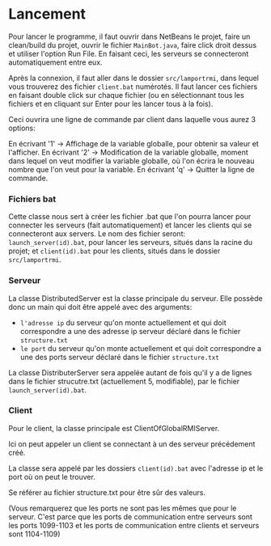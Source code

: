 # Lancement
Pour lancer le programme, il faut ouvrir dans NetBeans le projet, faire un clean/build du projet, ouvrir le fichier `MainBot.java`, faire click droit dessus et utiliser l'option Run File. En faisant ceci, les serveurs se connecteront automatiquement entre eux.

Après la connexion, il faut aller dans le dossier `src/lamportrmi`, dans lequel vous trouverez des fichier `client.bat` numérotés. Il faut lancer ces fichiers en faisant double click sur chaque fichier (ou en sélectionnant tous les fichiers et en cliquant sur Enter pour les lancer tous à la fois).

Ceci ouvrira une ligne de commande par client dans laquelle vous aurez 3 options:

En écrivant '1' -> Affichage de la variable globalle, pour obtenir sa valeur et l'afficher.
En écrivant '2' -> Modification de la variable globalle, moment dans lequel on veut modifier la variable globalle, où l'on écrira le nouveau nombre que l'on veut pour la variable.
En écrivant 'q' -> Quitter la ligne de commande.

### Fichiers bat
Cette classe nous sert à créer les fichier .bat que l'on pourra lancer pour connecter les serveurs (fait automatiquement) et lancer les clients qui se connecteront aux servers.
Le nom des fichier seront: `launch_server(id).bat`, pour lancer les serveurs, situés dans la racine du projet; et `client(id).bat` pour les clients, situés dans le dossier `src/lamportrmi`.

### Serveur
La classe DistributedServer est la classe principale du serveur. Elle possède donc un main qui doit être appelé avec des arguments:

- `l'adresse ip` du serveur qu'on monte actuellement et qui doit correspondre a une des adresse ip serveur déclaré dans le fichier `structure.txt`
- `le port` du serveur qu'on monte actuellement et qui doit correspondre a une des ports serveur déclaré dans le fichier `structure.txt`

La classe DistributerServer sera appelée autant de fois qu'il y a de lignes dans le fichier strucutre.txt (actuellement 5, modifiable), par le fichier `launch_server(id).bat`.

### Client
Pour le client, la classe principale est ClientOfGlobalRMIServer.

Ici on peut appeler un client se connectant à un des serveur précédement créé.

La classe sera appelé par les dossiers `client(id).bat` avec l'adresse ip et le port où on peut le trouver.

Se référer au fichier structure.txt pour être sûr des valeurs.

(Vous remarquerez que les ports ne sont pas les mêmes que pour le serveur. C'est parce que les ports de communication entre serveurs sont les ports 1099-1103 et les ports de communication entre clients et serveurs sont 1104-1109)
